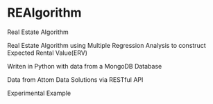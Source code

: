 # REAlgorithm
Real Estate Algorithm

Real Estate Algorithm using Multiple Regression Analysis to construct Expected Rental Value(ERV)

Writen in Python with data from a MongoDB Database

Data from Attom Data Solutions via RESTful API

Experimental Example
